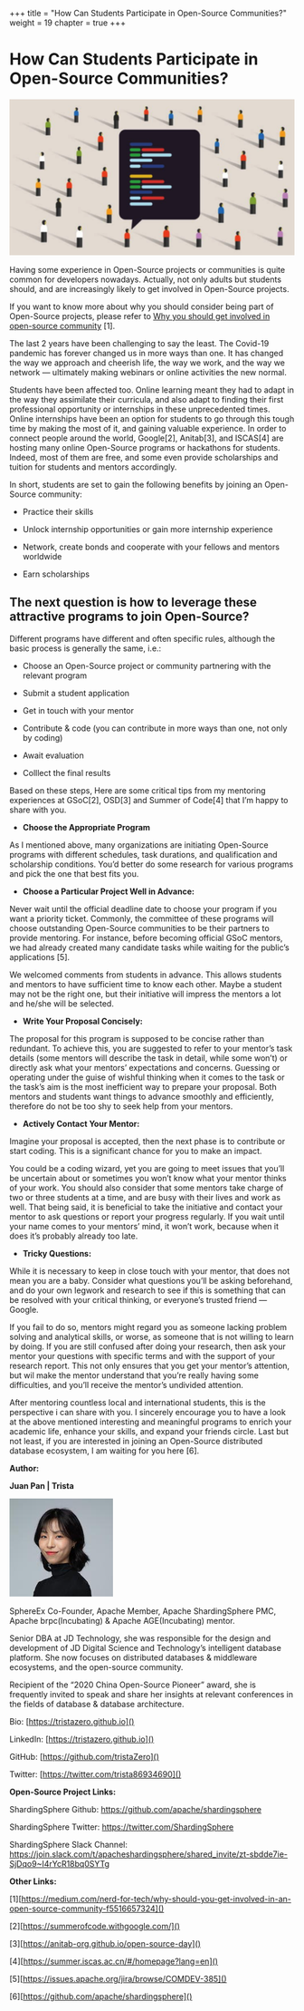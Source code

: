+++
title = "How Can Students Participate in Open-Source Communities?"
weight = 19
chapter = true
+++

# How Can Students Participate in Open-Source Communities?

![](../../static/img/Blog_19_img_1_community.png)

Having some experience in Open-Source projects or communities is quite common for developers nowadays. Actually, not only adults but students should, and are increasingly likely to get involved in Open-Source projects.

If you want to know more about why you should consider being part of Open-Source projects, please refer to [Why you should get involved in open-source community](https://medium.com/nerd-for-tech/why-should-you-get-involved-in-an-open-source-community-f5516657324) [1].

The last 2 years have been challenging to say the least. The Covid-19 pandemic has forever changed us in more ways than one. It has changed the way we approach and cheerish life, the way we work, and the way we network — ultimately making webinars or online activities the new normal.

Students have been affected too. Online learning meant they had to adapt in the way they assimilate their curricula, and also adapt to finding their first professional opportunity or internships in these unprecedented times. Online internships have been an option for students to go through this tough time by making the most of it, and gaining valuable experience. In order to connect people around the world, Google[2], Anitab[3], and ISCAS[4] are hosting many online Open-Source programs or hackathons for students. Indeed, most of them are free, and some even provide scholarships and tuition for students and mentors accordingly.

In short, students are set to gain the following benefits by joining an Open-Source community:

- Practice their skills

- Unlock internship opportunities or gain more internship experience

- Network, create bonds and cooperate with your fellows and mentors worldwide

- Earn scholarships

## The next question is how to leverage these attractive programs to join Open-Source?

Different programs have different and often specific rules, although the basic process is generally the same, i.e.:

- Choose an Open-Source project or community partnering with the relevant program

- Submit a student application

- Get in touch with your mentor

- Contribute & code (you can contribute in more ways than one, not only by coding)

- Await evaluation

- Colllect the final results

Based on these steps, Here are some critical tips from my mentoring experiences at GSoC[2], OSD[3] and Summer of Code[4] that I’m happy to share with you.

* **Choose the Appropriate Program**

As I mentioned above, many organizations are initiating Open-Source programs with different schedules, task durations, and qualification and scholarship conditions. You’d better do some research for various programs and pick the one that best fits you.

* **Choose a Particular Project Well in Advance:**

Never wait until the official deadline date to choose your program if you want a priority ticket. Commonly, the committee of these programs will choose outstanding Open-Source communities to be their partners to provide mentoring. For instance, before becoming official GSoC mentors, we had already created many candidate tasks while waiting for the public’s applications [5].

We welcomed comments from students in advance. This allows students and mentors to have sufficient time to know each other. Maybe a student may not be the right one, but their initiative will impress the mentors a lot and he/she will be selected.

* **Write Your Proposal Concisely:**

The proposal for this program is supposed to be concise rather than redundant. To achieve this, you are suggested to refer to your mentor’s task details (some mentors will describe the task in detail, while some won’t) or directly ask what your mentors’ expectations and concerns. Guessing or operating under the guise of wishful thinking when it comes to the task or the task’s aim is the most inefficient way to prepare your proposal. Both mentors and students want things to advance smoothly and efficiently, therefore do not be too shy to seek help from your mentors.

* **Actively Contact Your Mentor:**

Imagine your proposal is accepted, then the next phase is to contribute or start coding. This is a significant chance for you to make an impact.

You could be a coding wizard, yet you are going to meet issues that you’ll be uncertain about or sometimes you won’t know what your mentor thinks of your work. You should also consider that some mentors take charge of two or three students at a time, and are busy with their lives and work as well. That being said, it is beneficial to take the initiative and contact your mentor to ask questions or report your progress regularly. If you wait until your name comes to your mentors’ mind, it won’t work, because when it does it’s probably already too late.

* **Tricky Questions:**

While it is necessary to keep in close touch with your mentor, that does not mean you are a baby. Consider what questions you’ll be asking beforehand, and do your own legwork and research to see if this is something that can be resolved with your critical thinking, or everyone’s trusted friend — Google.

If you fail to do so, mentors might regard you as someone lacking problem solving and analytical skills, or worse, as someone that is not willing to learn by doing. If you are still confused after doing your research, then ask your mentor your questions with specific terms and with the support of your research report. This not only ensures that you get your mentor’s attention, but wil make the mentor understand that you’re really having some difficulties, and you’ll receive the mentor’s undivided attention.

After mentoring countless local and international students, this is the perspective i can share with you. I sincerely encourage you to have a look at the above mentioned interesting and meaningful programs to enrich your academic life, enhance your skills, and expand your friends circle. Last but not least, if you are interested in joining an Open-Source distributed database ecosystem, I am waiting for you here [6].

**Author:**

**Juan Pan | Trista**

![](../../static/img/Blog_19_img_2_Pan_Juan_Photo.jpg)

SphereEx Co-Founder, Apache Member, Apache ShardingSphere PMC, Apache brpc(Incubating) & Apache AGE(Incubating) mentor.

Senior DBA at JD Technology, she was responsible for the design and development of JD Digital Science and Technology’s intelligent database platform. She now focuses on distributed databases & middleware ecosystems, and the open-source community.

Recipient of the “2020 China Open-Source Pioneer” award, she is frequently invited to speak and share her insights at relevant conferences in the fields of database & database architecture.

Bio: [https://tristazero.github.io]()

LinkedIn: [https://tristazero.github.io]()

GitHub: [https://github.com/tristaZero]()

Twitter: [https://twitter.com/trista86934690]()

**Open-Source Project Links:**

ShardingSphere Github: [https://github.com/apache/shardingsphere
]()

ShardingSphere Twitter: [https://twitter.com/ShardingSphere
]() 

ShardingSphere Slack Channel: [https://join.slack.com/t/apacheshardingsphere/shared_invite/zt-sbdde7ie-SjDqo9~I4rYcR18bq0SYTg
]()

**Other Links:**

  [1][https://medium.com/nerd-for-tech/why-should-you-get-involved-in-an-open-source-community-f5516657324]() 
  
  [2][https://summerofcode.withgoogle.com/]()
  
  [3][https://anitab-org.github.io/open-source-day]()
  
  [4][https://summer.iscas.ac.cn/#/homepage?lang=en]()
  
  [5][https://issues.apache.org/jira/browse/COMDEV-385]()
  
  [6][https://github.com/apache/shardingsphere]()
  
